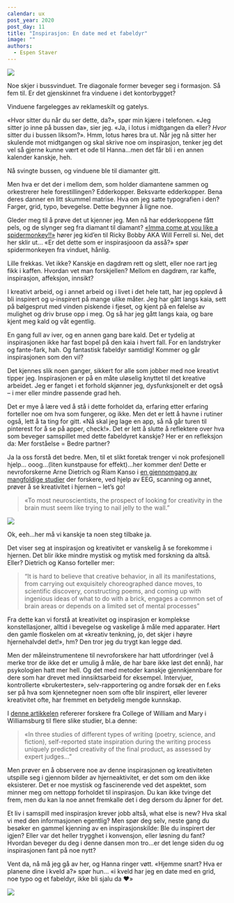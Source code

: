 ```yaml
---
calendar: ux
post_year: 2020
post_day: 11
title: "Inspirasjon: En date med et fabeldyr"
image: ""
authors:
  - Espen Staver
---
```

![](/assets/fabel-1-3.png)

Noe skjer i bussvinduet. Tre diagonale former beveger seg i formasjon. Så fem til. Er det gjenskinnet fra vinduene i det kontorbygget? 

Vinduene fargelegges av reklameskilt og gatelys. 

«Hvor sitter du når du ser dette, da?», spør min kjære i telefonen. «Jeg sitter jo inne på bussen da», sier jeg. «Ja, i lotus i midtgangen da eller? *Hvor* sitter du i bussen liksom?». Hmm, lotus høres bra ut. Når jeg nå sitter her skulende mot midtgangen og skal skrive noe om inspirasjon, tenker jeg det vel så gjerne kunne vært et ode til Hanna...men det får bli i en annen kalender kanskje, heh. 

Nå svingte bussen, og vinduene ble til diamanter gitt. 

Men hva er det der i mellom dem, som holder diamantene sammen og orkestrerer hele forestillingen? Edderkopper. Beksvarte edderkopper. Bena deres danner en litt skummel matrise. Hva om jeg satte typografien i den? Farger, grid, typo, bevegelse. Dette begynner å ligne noe. 

Gleder meg til å prøve det ut kjenner jeg. Men nå har edderkoppene fått pels, og de slynger seg fra diamant til diamant? [«Imma come at you like a spidermonkey!!»](https://www.youtube.com/watch?v=AfLtst6mC0Q) hører jeg kid’en til Ricky Bobby AKA Will Ferrell si. Nei, det her sklir ut... «Er det dette som er inspirasjooon da asså?» spør spidermonkeyen fra vinduet, hånlig. 

Lille frekkas. Vet ikke? Kanskje en dagdrøm rett og slett, eller noe rart jeg fikk i kaffen. Hvordan vet man forskjellen? Mellom en dagdrøm, rar kaffe, inspirasjon, affeksjon, innsikt?

I kreativt arbeid, og i annet arbeid og i livet i det hele tatt, har jeg opplevd å bli inspirert og u-inspirert på mange ulike måter. Jeg har gått langs kaia, sett på bølgesprut med vinden piskende i fjeset, og kjent på en følelse av mulighet og driv bruse opp i meg. Og så har jeg gått langs kaia, og bare kjent meg kald og våt egentlig. 

En gang full av iver, og en annen gang bare kald. Det er tydelig at inspirasjonen ikke har fast bopel på den kaia i hvert fall. For en landstryker og fante-fark, hah. Og fantastisk fabeldyr samtidig! Kommer og går inspirasjonen som den vil? 

Det kjennes slik noen ganger, sikkert for alle som jobber med noe kreativt tipper jeg. Inspirasjonen er på en måte uløselig knyttet til det kreative arbeidet. Jeg er fanget i et forhold skjønner jeg, dysfunksjonelt er det også – i mer eller mindre passende grad heh. 

Det er mye å lære ved å stå i dette forholdet da, erfaring etter erfaring forteller noe om hva som fungerer, og ikke. Men det er lett å havne i rutiner også, lett å ta ting for gitt. «Nå skal jeg lage en app, så nå går turen til pinterest for å se på apper, check!». Det er lett å slutte å reflektere over hva som beveger samspillet med dette fabeldyret kanskje? Her er en refleksjon da: Mer forståelse = Bedre partner? 

Ja la oss forstå det bedre. Men, til et slikt foretak trenger vi nok profesjonell hjelp... ooog...(liten kunstpause for effekt)...her kommer den!  Dette er nevroforskerne Arne Dietrich og Riam Kanso i [en gjennomgang av mangfoldige studier](https://pdfs.semanticscholar.org/6cf6/ab06e974be445b89df045694ce0c4c4a39f8.pdf) der forskere, ved hjelp av EEG, scanning og annet, prøver å se kreativitet i hjernen – let’s go!

> «To most neuroscientists, the prospect of looking for creativity in the brain must seem like trying to nail jelly to the wall.” 

![](/assets/jellobrain.png)

Ok, eeh…her må vi kanskje ta noen steg tilbake ja. 

Det viser seg at inspirasjon og kreativitet er vanskelig å se forekomme i hjernen. Det blir ikke mindre mystisk og mytisk med forskning da altså. Eller? Dietrich og Kanso forteller mer:

>  “It is hard to believe that creative behavior, in all its manifestations, from carrying out exquisitely choreographed dance moves, to scientific discovery, constructing poems, and coming up with ingenious ideas of what to do with a brick, engages a common set of brain areas or depends on a limited set of mental processes”

Fra dette kan vi forstå at kreativitet og inspirasjon er komplekse konstellasjoner, alltid i bevegelse og vaskelige å måle med apparater. Hørt den gamle floskelen om at «kreativ tenkning, jo, det skjer i høyre hjernehalvdel det!», hm? Den tror jeg du trygt kan legge død. 

Men der måleinstrumentene til nevroforskere har hatt utfordringer (vel å merke tror de ikke det er umulig å måle, de har bare ikke løst det ennå), har psykologien hatt mer hell. Og det med metoder kanskje gjennkjennbare for dere som har drevet med innsiktsarbeid for eksempel. Intervjuer, kontrollerte «brukertester», selv-rapportering og andre forsøk der en f.eks ser på hva som kjennetegner noen som ofte blir inspirert, eller leverer kreativitet ofte, har fremmet en betydelig mengde kunnskap. 

I [denne artikkelen](https://www.frontiersin.org/articles/10.3389/fnhum.2014.00436/full#B61) refererer forskere fra College of William and Mary i Williamsburg til flere slike studier, bl.a denne:

> «In three studies of different types of writing (poetry, science, and fiction), self-reported state inspiration during the writing process uniquely predicted creativity of the final product, as assessed by expert judges…”

Men prøver en å observere noe av denne inspirasjonen og kreativiteten utspille seg i gjennom bilder av hjerneaktivitet, er det som om den ikke eksisterer. Det er noe mystisk og fascinerende ved det aspektet, som minner meg om nettopp forholdet til inspirasjon. Du kan ikke tvinge det frem, men du kan la noe annet fremkalle det i deg dersom du åpner for det.

Et liv i samspill med inspirasjon krever jobb altså, what else is new? Hva skal vi med den informasjonen egentlig? Men spør deg selv, neste gang du besøker en gammel kjenning av en inspirasjonskilde: Ble du inspirert der igjen? Eller var det heller trygghet i konvensjon, eller løsning du fant? Hvordan beveger du deg i denne dansen mon tro...er det lenge siden du og inspirasjonen fant på noe nytt?

Vent da, nå må jeg gå av her, og Hanna ringer vøtt. «Hjemme snart? Hva er planene dine i kveld a?» spør hun... «i kveld har jeg en date med en grid, noe typo og et fabeldyr, ikke bli sjalu da ❤️»

![](/assets/diamonds-1.png)